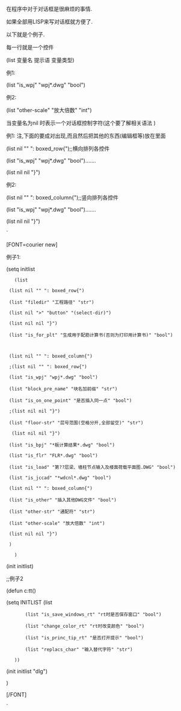 在程序中对于对话框是很麻烦的事情.
如果全部用LISP来写对话框就方便了.
以下就是个例子.

每一行就是一个控件
(list 变量名 提示语 变量类型)
例1:
 (list "is_wpj" "wpj*.dwg" "bool")
例2:
(list "other-scale" "放大倍数" "int")

当变量名为nil 时表示一个对话框控制字符(这个要了解相关语法 )
例1: 注,下面的要成对出现,而且然后把其他的东西(编辑框等)放在里面
 (list nil "" ": boxed_row{");;横向排列各控件
 (list "is_wpj" "wpj*.dwg" "bool").......
 (list nil nil "}")

例2:
 (list nil "" ": boxed_column{");;竖向排列各控件
 (list "is_wpj" "wpj*.dwg" "bool").......
 (list nil nil "}")
`
  [FONT=courier new]
例子1:

(setq initlist
       (list
	 (list nil "" ": boxed_row{")
	 (list "filedir" "工程路径" "str")
	 (list nil ">" "button" "(select-dir)")
	 (list nil nil "}")
	 (list "is_for_plt" "生成用于配筋计算书(否则为打印用计算书)" "bool")
	 
	 (list nil "" ": boxed_column{")
	 ;(list nil "" ": boxed_row{")
	 (list "is_wpj" "wpj*.dwg" "bool")
	 (list "block_pre_name" "块名加前缀" "str")
	 (list "is_on_one_point" "是否插入同一点" "bool")
	 ;(list nil nil "}")
	 (list "floor-str" "层号范围(空格分开,全部留空)" "str")
	  (list nil nil "}")
	 (list "is_bpj" "*板计算结果*.dwg" "bool")
	 (list "is_flr" "FLR*.dwg" "bool")
	 (list "is_load" "第??层梁、墙柱节点输入及楼面荷载平面图.DWG" "bool")
	 (list "is_jccad" "*wdcnl*.dwg" "bool")
	 (list nil "" ": boxed_column{")
	 (list "is_other" "插入其他DWG文件" "bool")
	 (list "other-str" "通配符" "str")
	 (list "other-scale" "放大倍数" "int")
	 (list nil nil "}")
	 )
       )
       
(init initlist)

;;例子2
(defun c:tt()
  (setq INITLIST (list
		   (list "is_save_windows_rt" "rt时是否保存窗口" "bool")
		   (list "change_color_rt" "rt时改变颜色" "bool")
		   (list "is_princ_tip_rt" "是否打开提示" "bool")
		   (list "replacs_char" "输入替代字符" "str")
	   ))
  (init initlist "dlg")
  )
  [/FONT]
`